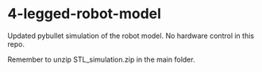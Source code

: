 # 4-legged-robot-model

Updated pybullet simulation of the robot model. No hardware control in this repo.

Remember to unzip STL_simulation.zip in the main folder.
